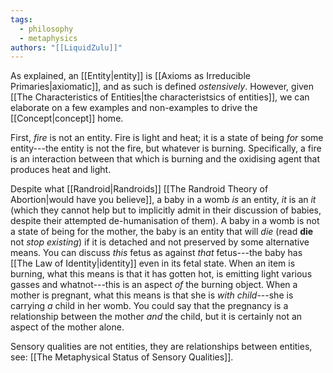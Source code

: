 ```yaml
---
tags:
  - philosophy
  - metaphysics
authors: "[[LiquidZulu]]"
---
```


As explained, an [[Entity|entity]] is [[Axioms as Irreducible Primaries|axiomatic]], and as such is defined *ostensively*. However, given [[The Characteristics of Entities|the characteristsics of entities]], we can elaborate on a few examples and non-examples to drive the [[Concept|concept]] home.

First, *fire* is not an entity. Fire is light and heat; it is a state of being *for* some entity---the entity is not the fire, but whatever is burning. Specifically, a fire is an interaction between that which is burning and the oxidising agent that produces heat and light.

Despite what [[Randroid|Randroids]] [[The Randroid Theory of Abortion|would have you believe]], a baby in a womb *is* an entity, *it* is an *it* (which they cannot help but to implicitly admit in their discussion of babies, despite their attempted de-humanisation of them). A baby in a womb is not a state of being for the mother, the baby is an entity that will *die* (read **die** not *stop existing*) if it is detached and not preserved by some alternative means. You can discuss *this* fetus as against *that* fetus---the baby has [[The Law of Identity|identity]] even in its fetal state. When an item is burning, what this means is that it has gotten hot, is emitting light various gasses and whatnot---this is an aspect *of* the burning object. When a mother is pregnant, what this means is that she is *with child*---she is carrying *a* child in her womb. You could say that the pregnancy is a relationship between the mother *and* the child, but it is certainly not an aspect of the mother alone.

Sensory qualities are not entities, they are relationships between entities, see: [[The Metaphysical Status of Sensory Qualities]].